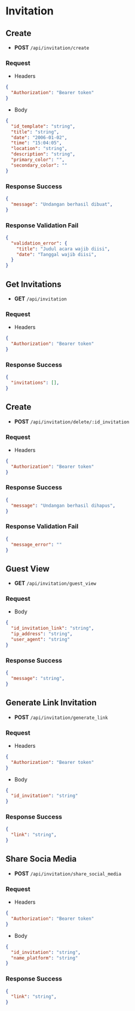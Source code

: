 # Invitation

## Create
  - **POST** `/api/invitation/create`

### Request
- Headers
```json
{
  "Authorization": "Bearer token"
}
```

- Body
```json
{
  "id_template": "string",
  "title": "string",
  "date": "2006-01-02",
  "time": "15:04:05",
  "location": "string",
  "description": "string",
  "primary_color": "",
  "secondary_color": ""
}
```

### Response Success
```json
{
  "message": "Undangan berhasil dibuat",
}
```

### Response Validation Fail
```json
{
  "validation_error": {
    "title": "Judul acara wajib diisi",
    "date": "Tanggal wajib diisi",
  }
}
```

## Get Invitations
  - **GET** `/api/invitation`

### Request
- Headers
```json
{
  "Authorization": "Bearer token"
}
```

### Response Success
```json
{
  "invitations": [],
}
```

## Create
  - **POST** `/api/invitation/delete/:id_invitation`

### Request
- Headers
```json
{
  "Authorization": "Bearer token"
}
```

### Response Success
```json
{
  "message": "Undangan berhasil dihapus",
}
```

### Response Validation Fail
```json
{
  "message_error": ""
}
```

## Guest View
  - **GET** `/api/invitation/guest_view`

### Request
- Body
```json
{
  "id_invitation_link": "string",
  "ip_address": "string",
  "user_agent": "string"
}
```

### Response Success
```json
{
  "message": "string",
}
```

## Generate Link Invitation
  - **POST** `/api/invitation/generate_link`

### Request
- Headers
```json
{
  "Authorization": "Bearer token"
}
```

- Body
```json
{
  "id_invitation": "string"
}
```

### Response Success
```json
{
  "link": "string",
}
```

## Share Socia Media
  - **POST** `/api/invitation/share_social_media`

### Request
- Headers
```json
{
  "Authorization": "Bearer token"
}
```

- Body
```json
{
  "id_invitation": "string",
  "name_platform": "string"
}
```

### Response Success
```json
{
  "link": "string",
}
```
